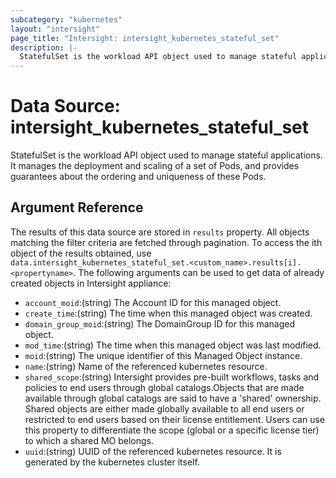 ```yaml
---
subcategory: "kubernetes"
layout: "intersight"
page_title: "Intersight: intersight_kubernetes_stateful_set"
description: |-
  StatefulSet is the workload API object used to manage stateful applications. It manages the deployment and scaling of a set of Pods, and provides guarantees about the ordering and uniqueness of these Pods.
---
```


# Data Source: intersight_kubernetes_stateful_set
StatefulSet is the workload API object used to manage stateful applications. It manages the deployment and scaling of a set of Pods, and provides guarantees about the ordering and uniqueness of these Pods.
## Argument Reference
The results of this data source are stored in `results` property.
All objects matching the filter criteria are fetched through pagination.
To access the ith object of the results obtained, use `data.intersight_kubernetes_stateful_set.<custom_name>.results[i].<propertyname>`.
The following arguments can be used to get data of already created objects in Intersight appliance:
* `account_moid`:(string) The Account ID for this managed object. 
* `create_time`:(string) The time when this managed object was created. 
* `domain_group_moid`:(string) The DomainGroup ID for this managed object. 
* `mod_time`:(string) The time when this managed object was last modified. 
* `moid`:(string) The unique identifier of this Managed Object instance. 
* `name`:(string) Name of the referenced kubernetes resource. 
* `shared_scope`:(string) Intersight provides pre-built workflows, tasks and policies to end users through global catalogs.Objects that are made available through global catalogs are said to have a 'shared' ownership. Shared objects are either made globally available to all end users or restricted to end users based on their license entitlement. Users can use this property to differentiate the scope (global or a specific license tier) to which a shared MO belongs. 
* `uuid`:(string) UUID of the referenced kubernetes resource. It is generated by the kubernetes cluster itself. 
 